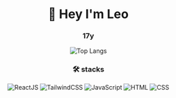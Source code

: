 <div align="center">

# 👋 Hey I'm Leo
### 17y

![Top Langs](https://github-readme-stats.vercel.app/api/top-langs/?username=Leleo1337&layout=compact&theme=dark)

### 🛠️ stacks
![ReactJS](https://img.shields.io/badge/-React-20232A?style=flat&logo=react&logoColor=61DAFB)
![TailwindCSS](https://img.shields.io/badge/tailwindcss-0F172A?&logo=tailwindcss)
![JavaScript](https://img.shields.io/badge/-JavaScript-F7DF1E?style=flat&logo=javascript&logoColor=black)
![HTML](https://img.shields.io/badge/-HTML5-E34F26?style=flat&logo=html5&logoColor=white)
![CSS](https://img.shields.io/badge/-CSS3-1572B6?style=flat&logo=css3&logoColor=white)
</div>
